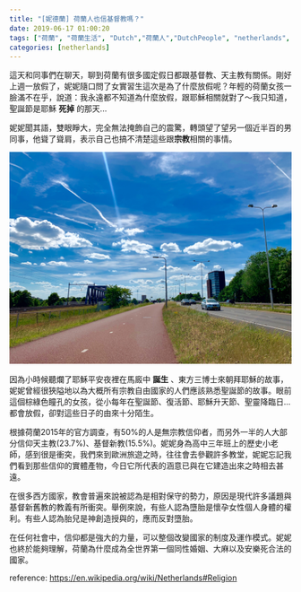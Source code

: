 ```yaml
---
title: "[妮德蘭] 荷蘭人也信基督教嗎？"
date: 2019-06-17 01:00:20
tags: ["荷蘭", "荷蘭生活", "Dutch","荷蘭人","DutchPeople", "netherlands", "NL", "workinNetherlands", "lifeinNetherlands"]
categories: [netherlands]
---
```


這天和同事們在聊天，聊到荷蘭有很多國定假日都跟基督教、天主教有關係。剛好上週一放假了，妮妮隨口問了女實習生這次是為了什麼放假呢？年輕的荷蘭女孩一臉滿不在乎，說道：我永遠都不知道為什麼放假，跟耶穌相關就對了～我只知道，聖誕節是耶穌 **死掉** 的那天... 


妮妮聞其語，雙眼睜大，完全無法掩飾自己的震驚，轉頭望了望另一個近半百的男同事，他聳了聳肩，表示自己也搞不清楚這些跟**宗教**相關的事情。


![](/images/religion.jpg) 


<!--more-->



因為小時候聽爛了耶穌平安夜裡在馬廄中 **誕生** 、東方三博士來朝拜耶穌的故事，妮妮曾經很狹隘地以為大概所有宗教自由國家的人們應該熟悉聖誕節的故事。眼前這個棕綠色瞳孔的女孩，從小每年在聖誕節、復活節、耶穌升天節、聖靈降臨日...都會放假，卻對這些日子的由來十分陌生。



根據荷蘭2015年的官方調查，有50%的人是無宗教信仰者，而另外一半的人大部分信仰天主教(23.7%)、基督新教(15.5%)。妮妮身為高中三年班上的歷史小老師，感到很是衝突，我們來到歐洲旅遊之時，往往會去參觀許多教堂，妮妮忘記我們看到那些信仰的實體產物，今日它所代表的涵意已與在它建造出來之時相去甚遠。



在很多西方國家，教會普遍來說被認為是相對保守的勢力，原因是現代許多議題與基督新舊教的教義有所衝突。舉例來說，有些人認為墮胎是懷孕女性個人身體的權利。有些人認為胎兒是神創造授與的，應而反對墮胎。



在任何社會中，信仰都是強大的力量，可以整個改變國家的制度及運作模式。妮妮也終於能夠理解，荷蘭為什麼成為全世界第一個同性婚姻、大麻以及安樂死合法的國家。


reference: https://en.wikipedia.org/wiki/Netherlands#Religion
